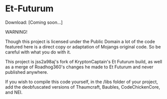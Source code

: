 # Et-Futurum

Download: [Coming soon...]

WARNING!

Though this project is licensed under the Public Domain a lot of the code featured here is a direct copy or adaptation of Mojangs original code. So be careful with what you do with it.

This project is jss2a98aj's fork of KryptonCaptain's Et Futurum build, as well as a merge of Roadhog360's changes he made to Et Futurum and never published anywhere.

If you wish to compile this code yourself, in the /libs folder of your project, add the deobfuscated versions of Thaumcraft, Baubles, CodeChickenCore, and NEI.
